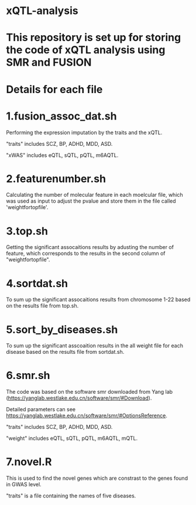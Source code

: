 # xQTL-analysis
# This repository is set up for storing the code of xQTL analysis using SMR and FUSION
# Details for each file
# 1.fusion_assoc_dat.sh 
Performing the expression imputation by the traits and the xQTL.

"traits" includes SCZ, BP, ADHD, MDD, ASD.

"xWAS" includes eQTL, sQTL, pQTL, m6AQTL.

# 2.featurenumber.sh
Calculating the number of molecular feature in each moelcular file, which was used as input to adjust the pvalue and store them in the file called 'weightfortopfile'. 

# 3.top.sh
Getting the significant assocaitions results by adusting the number of feature, which corresponds to the results in the second column of "weightfortopfile".

# 4.sortdat.sh
To sum up the significant assocaitions results from chromosome 1-22 based on the results file from top.sh.

# 5.sort_by_diseases.sh
To sum up the significant asscoaition results in the all weight file for each disease based on the results file from sortdat.sh.

# 6.smr.sh
The code was based on the software smr downloaded from Yang lab (https://yanglab.westlake.edu.cn/software/smr/#Download).

Detailed parameters can see https://yanglab.westlake.edu.cn/software/smr/#OptionsReference.

"traits" includes SCZ, BP, ADHD, MDD, ASD.

"weight" includes eQTL, sQTL, pQTL, m6AQTL, mQTL.

# 7.novel.R
This is used to find the novel genes which are constrast to the genes found in GWAS level.

"traits" is a file containing the names of five diseases.
